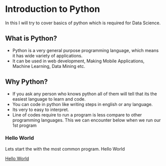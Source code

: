 # Introduction to Python

In this I will try to cover basics of python which is required for Data Science.

##  What is Python?
* Python is a very general purpose programming language, which means it has wide variety of applications. 
* It can be used in web development, Making Mobile Applications, Machine Learning, Data Mining etc.

##  Why Python?
* If you ask any person who knows python all of them will tell that its the easiest language to learn and code.
* You can code in python like writing steps in english or any language.
* Its very to easy to interpret.
* Line of codes require to run a program is less compare to other programming languages. This we can encounter below when we run our 1st program

### Hello World
Lets start the with the most common program. Hello World

[Hello World](https://github.com/Ankit-Khule/Python/blob/master/Hello%20Word.ipynb "Hello World")
